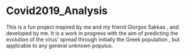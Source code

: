 # Covid2019_Analysis
This is a fun project inspired by me and my friend Giorgos Sakkas , and developed by me. It is a work in progress with the aim of predicting the evolution of the virus' spread through initially the Greek population , but applicable to any general unknown populus.
